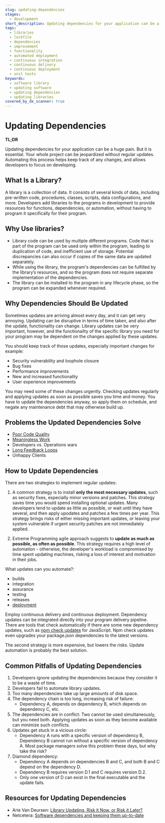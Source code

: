 ```yaml
---
slug: updating-dependencies
stages:
  - development
short_description: Updating dependencies for your application can be a huge pain. But it is a necessary pain! Your whole project can be jeopardized without regular updates. Automatize and keep track of the dependencies’ changes.
tags:
  - libraries
  - lockfile
  - dependencies
  - improvement
  - functionality
  - automated deployment
  - continuous integration
  - continuous delivery
  - continuous deployment
  - unit tests
keywords:
  - software library
  - updating software
  - updating dependencies
  - updating libraries
covered_by_dx_scanner: true
---
```


# Updating Dependencies

**TL;DR**

Updating dependencies for your application can be a huge pain. But it is essential. Your whole project can be jeopardized without regular updates. Automating this process helps keep track of any changes, and allows developers to focus on developing.

## What Is a Library?

A library is a collection of data. It consists of several kinds of data, including pre-written code, procedures, classes, scripts, data configurations, and more. Developers add libraries to the programs in development to provide resources for functions, dependencies, or automation, without having to program it specifically for their program.

## Why Use libraries?

- Library code can be used by multiple different programs. Code that is part of the program can be used only within the program, leading to duplication of code, and inefficient use of storage. Potential discrepancies can also occur if copies of the same data are updated separately.
- While using the library, the program's dependencies can be fulfilled by the library’s resources, and so the program does not require separate implementation of the dependencies.
- The library can be installed to the program in any lifecycle phase, so the program can be expanded whenever required.

## Why Dependencies Should Be Updated

Sometimes updates are arriving almost every day, and it can get very annoying. Updating can be disruptive in terms of time taken, and also after the update, functionality can change. Library updates can be very important, however, and the functionailty of the specific library you need for your program may be dependent on the changes applied by these updates.

You should keep track of those updates, especially important changes for example:

- Security vulnerability and loophole closure
- Bug fixes
- Performance improvements
- New and increased functionality
- User experience improvements

You may need some of these changes urgently. Checking updates regularly and applying updates as soon as possible saves you time and money. You have to update the dependencies anyway, so apply them on schedule, and negate any maintenance debt that may otherwise build up.

## Problems the Updated Dependencies Solve

- [Poor Code Quality](/problems/poor-code-quality)
- [Meaningless Work](/problems/meaningless-work)
- Developers vs. Operations wars
- [Long Feedback Loops](/problems/long-feedback-loops)
- Unhappy Clients

## How to Update Dependencies

There are two strategies to implement regular updates:

1. A common strategy is to install **only the most necessary updates**, such as security fixes, especially minor versions and patches. This strategy saves time you would spend installing optional updates. Many developers tend to update as little as possible, or wait until they have several, and then apply upodates and patches a few times per year. This strategy brings risks of either missing important updates, or leaving your system vulnerable if urgent security patches are not immediately applied.

2. Extreme Programming agile approach suggests to **update as much as possible, as often as possible**. This strategy requires a high level of automation - otherwise, the developer's workload is compromised by time spent updating machines, risking a loss of interest and motivation in their jobs.

What updates can you automate?:
  - builds
  - integration
  - assurance
  - testing
  - releases
  - [deployment](/practices/automated-deployment)

Employ continuous delivery and continuous deployment. Dependency updates can be integrated directly into your program delivery pipeline. There are tools that check automatically if there are some new dependency updates, such as [npm check updates](https://github.com/tjunnone/npm-check-updates) for JavaScript. Npm check updates even upgrades your package.json dependencies to the latest versions.

The second strategy is more expensive, but lowers the risks. Update automation is probably the best solution.

## Common Pitfalls of Updating Dependencies

1. Developers ignore updating the dependencies because they consider it to be a waste of time.
2. Developers fail to automate library updates.
3. Too many dependencies take up large amounts of disk space.
4. The dependency chain is too long, increasing risk of failure:
    - Dependency A, depends on dependency B, which depends on dependency C, etc.
5. The dependencies are in conflict: Two cannot be used simultaneously, but you need both. Applying updates as soon as they become available can minimize such conflicts.
6. Updates get stuck in a vicious circle:
    - Dependency A runs with a specific version of dependency B, Dependency B cannot run without a specific version of dependency A. Most package managers solve this problem these days, but why take the risk?
7. Diamond dependency:
    - Dependency A depends on dependencies B and C, and both B and C depend on the dependency D.
    - Dependency B requires version D.1 and C requires version D.2.
    - Only one version of D can exist in the final executable and the update fails.

## Resources for Updating Dependencies

- Arie Van Deursen: [Library Updating. Risk it Now, or Risk it Later?](https://avandeursen.com/2012/11/11/library-updating-risk-it-now-or-risk-it-later/)
- Netcetera: [Software dependencies and keeping them up-to-date](https://www.netcetera.com/home/stories/expertise/20170406-software-updates-inside-it.html)
